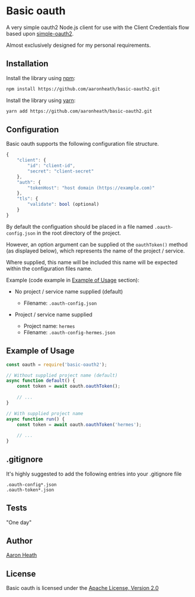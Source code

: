 # Basic oauth

A very simple oauth2 Node.js client for use with the Client Credentials flow based upon [simple-oauth2](https://github.com/lelylan/simple-oauth2).

Almost exclusively designed for my personal requirements.

## Installation

Install the library using [npm](http://npmjs.org/):

```bash
npm install https://github.com/aaronheath/basic-oauth2.git
```

Install the library using [yarn](https://yarnpkg.com/):

```bash
yarn add https://github.com/aaronheath/basic-oauth2.git
```

## Configuration

Basic oauth supports the following configuration file structure.

```javascript
{
    "client": {
        "id": "client-id",
        "secret": "client-secret"
    },
    "auth": {
        "tokenHost": "host domain (https://example.com)"
    },
    "tls": {
        "validate": bool (optional)
    }
}
```

By default the configuation should be placed in a file named `.oauth-config.json` in the root directory of the project.

However, an option argument can be supplied ot the `oauthToken()` method (as displayed below), which represents the name of the project / service.

Where supplied, this name will be included this name will be expected within the configuration files name.

Example (code example in [Example of Usage](#example-of-usage) section):

* No project / service name supplied (default)
  * Filename: `.oauth-config.json`

* Project / service name supplied
  * Project name: `hermes`
  * Filename: `.oauth-config-hermes.json`

## Example of Usage

```javascript
const oauth = require('basic-oauth2');

// Without supplied project name (default)
async function default() {
    const token = await oauth.oauthToken();
    
    // ...
}

// With supplied project name
async function run() {
    const token = await oauth.oauthToken('hermes');
    
    // ...
}
```

## .gitignore

It's highly suggested to add the following entries into your .gitignore file

```
.oauth-config*.json
.oauth-token*.json
```

## Tests

"One day"

## Author

[Aaron Heath](https://aaronheath.com)

## License

Basic oauth is licensed under the [Apache License, Version 2.0](http://www.apache.org/licenses/LICENSE-2.0)